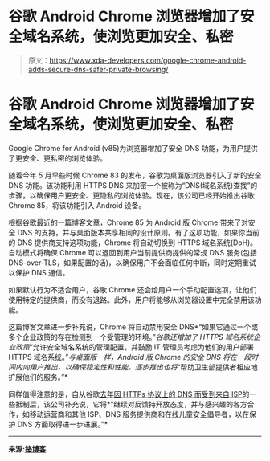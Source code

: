 # 谷歌 Android Chrome 浏览器增加了安全域名系统，使浏览更加安全、私密

> 原文：<https://www.xda-developers.com/google-chrome-android-adds-secure-dns-safer-private-browsing/>

# 谷歌 Android Chrome 浏览器增加了安全域名系统，使浏览更加安全、私密

Google Chrome for Android (v85)为浏览器增加了安全 DNS 功能，为用户提供了更安全、更私密的浏览体验。

随着今年 5 月早些时候 Chrome 83 的发布，谷歌为桌面版浏览器引入了新的安全 DNS 功能。该功能利用 HTTPS DNS 来加密一个被称为“DNS(域名系统)查找”的步骤，以确保用户更安全、更隐私的浏览体验。现在，该公司已经开始推出谷歌 Chrome 85，将该功能引入 Android 设备。

根据谷歌最近的一篇博客文章，Chrome 85 为 Android 版 Chrome 带来了对安全 DNS 的支持，并与桌面版本共享相同的设计原则。有了这项功能，如果你当前的 DNS 提供商支持这项功能，Chrome 将自动切换到 HTTPS 域名系统(DoH)。自动模式将确保 Chrome 可以退回到用户当前提供商提供的常规 DNS 服务(包括 DNS-over-TLS，如果配置的话)，以确保用户不会面临任何中断，同时定期重试以保护 DNS 通信。

如果默认行为不适合用户，谷歌 Chrome 还会给用户一个手动配置选项，让他们使用特定的提供商，而没有退路。此外，用户将能够从浏览器设置中完全禁用该功能。

这篇博客文章进一步补充说，Chrome 将自动禁用安全 DNS*“如果它通过一个或多个企业政策的存在检测到一个受管理的环境。”*谷歌还增加了 HTTPS 域名系统企业政策*“允许安全域名系统的管理配置，并鼓励 IT 管理员考虑为他们的用户部署 HTTPS 域名系统。”*与桌面版一样，Android 版 Chrome 的安全 DNS 将在一段时间内向用户推出，以确保稳定性和性能。逐步推出也将*“帮助卫生部提供者相应地扩展他们的服务。”*

同样值得注意的是，自从谷歌[去年因 HTTPs 协议上的 DNS 而受到来自 ISP](https://www.xda-developers.com/congress-google-chrome-private-dns/)的一些抵制后，该公司补充说，它将*“继续对反馈持开放态度，并与感兴趣的各方合作，如移动运营商和其他 ISP、DNS 服务提供商和在线儿童安全倡导者，以在保护 DNS 方面取得进一步进展。”*

* * *

**来源:[铬博客](https://blog.chromium.org/2020/09/a-safer-and-more-private-browsing.html)**